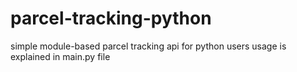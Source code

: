 # parcel-tracking-python
simple module-based parcel tracking api for python users
usage is explained in main.py file
